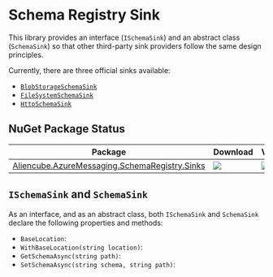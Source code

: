 # Schema Registry Sink #

This library provides an interface (`ISchemaSink`) and an abstract class (`SchemaSink`) so that other third-party sink providers follow the same design principles.

Currently, there are three official sinks available:

* [`BlobStorageSchemaSink`](./schema-registry-sinks-blob.md)
* [`FileSystemSchemaSink`](./schema-registry-sinks-file-system.md)
* [`HttpSchemaSink`](./docs/schema-registry-sinks-http.md)


## NuGet Package Status ##

| Package | Download | Version|
|---|---|---|
| [Aliencube.AzureMessaging.SchemaRegistry.Sinks](https://www.nuget.org/packages/Aliencube.AzureMessaging.SchemaRegistry.Sinks/) | [![](https://img.shields.io/nuget/dt/Aliencube.AzureMessaging.SchemaRegistry.Sinks.svg)](https://www.nuget.org/packages/Aliencube.AzureMessaging.SchemaRegistry.Sinks/) | [![](https://img.shields.io/nuget/v/Aliencube.AzureMessaging.SchemaRegistry.Sinks.svg)](https://www.nuget.org/packages/Aliencube.AzureMessaging.SchemaRegistry.Sinks/) |


## `ISchemaSink` and `SchemaSink` ##

As an interface, and as an abstract class, both `ISchemaSink` and `SchemaSink` declare the following properties and methods:

* `BaseLocation`: 
* `WithBaseLocation(string location)`:
* `GetSchemaAsync(string path)`:
* `SetSchemaAsync(string schema, string path)`:

